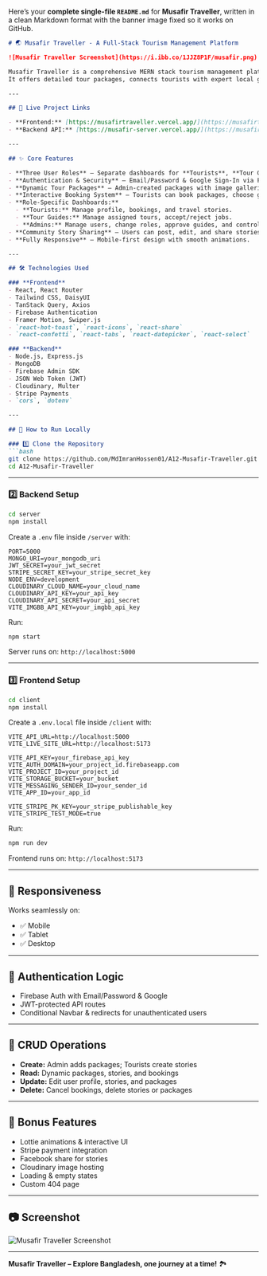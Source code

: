 Here’s your **complete single-file `README.md`** for **Musafir Traveller**, written in a clean Markdown format with the banner image fixed so it works on GitHub.

````markdown
# 🌏 Musafir Traveller - A Full-Stack Tourism Management Platform

![Musafir Traveller Screenshot](https://i.ibb.co/1JJZ8P1F/musafir.png)

Musafir Traveller is a comprehensive MERN stack tourism management platform designed to help travelers explore the beauty of Bangladesh.  
It offers detailed tour packages, connects tourists with expert local guides, and provides a community space for sharing travel stories.

---

## 🔗 Live Project Links

- **Frontend:** [https://musafirtraveller.vercel.app/](https://musafirtraveller.vercel.app/)
- **Backend API:** [https://musafir-server.vercel.app/](https://musafir-server.vercel.app/)

---

## ✨ Core Features

- **Three User Roles** — Separate dashboards for **Tourists**, **Tour Guides**, and **Admins** with role-based permissions.
- **Authentication & Security** — Email/Password & Google Sign-In via Firebase, protected API routes with JWT.
- **Dynamic Tour Packages** — Admin-created packages with image galleries, itineraries, and random package display on home.
- **Interactive Booking System** — Tourists can book packages, choose guides, and pay securely via Stripe.
- **Role-Specific Dashboards:**
  - **Tourists:** Manage profile, bookings, and travel stories.
  - **Tour Guides:** Manage assigned tours, accept/reject jobs.
  - **Admins:** Manage users, change roles, approve guides, and control packages.
- **Community Story Sharing** — Users can post, edit, and share stories on social media.
- **Fully Responsive** — Mobile-first design with smooth animations.

---

## 🛠 Technologies Used

### **Frontend**
- React, React Router
- Tailwind CSS, DaisyUI
- TanStack Query, Axios
- Firebase Authentication
- Framer Motion, Swiper.js
- `react-hot-toast`, `react-icons`, `react-share`
- `react-confetti`, `react-tabs`, `react-datepicker`, `react-select`

### **Backend**
- Node.js, Express.js
- MongoDB
- Firebase Admin SDK
- JSON Web Token (JWT)
- Cloudinary, Multer
- Stripe Payments
- `cors`, `dotenv`

---

## 🚀 How to Run Locally

### 1️⃣ Clone the Repository
```bash
git clone https://github.com/MdImranHossen01/A12-Musafir-Traveller.git
cd A12-Musafir-Traveller
````

---

### 2️⃣ Backend Setup

```bash
cd server
npm install
```

Create a `.env` file inside `/server` with:

```env
PORT=5000
MONGO_URI=your_mongodb_uri
JWT_SECRET=your_jwt_secret
STRIPE_SECRET_KEY=your_stripe_secret_key
NODE_ENV=development
CLOUDINARY_CLOUD_NAME=your_cloud_name
CLOUDINARY_API_KEY=your_api_key
CLOUDINARY_API_SECRET=your_api_secret
VITE_IMGBB_API_KEY=your_imgbb_api_key
```

Run:

```bash
npm start
```

Server runs on: `http://localhost:5000`

---

### 3️⃣ Frontend Setup

```bash
cd client
npm install
```

Create a `.env.local` file inside `/client` with:

```env
VITE_API_URL=http://localhost:5000
VITE_LIVE_SITE_URL=http://localhost:5173

VITE_API_KEY=your_firebase_api_key
VITE_AUTH_DOMAIN=your_project_id.firebaseapp.com
VITE_PROJECT_ID=your_project_id
VITE_STORAGE_BUCKET=your_bucket
VITE_MESSAGING_SENDER_ID=your_sender_id
VITE_APP_ID=your_app_id

VITE_STRIPE_PK_KEY=your_stripe_publishable_key
VITE_STRIPE_TEST_MODE=true
```

Run:

```bash
npm run dev
```

Frontend runs on: `http://localhost:5173`

---

## 📱 Responsiveness

Works seamlessly on:

* ✅ Mobile
* ✅ Tablet
* ✅ Desktop

---

## 🔐 Authentication Logic

* Firebase Auth with Email/Password & Google
* JWT-protected API routes
* Conditional Navbar & redirects for unauthenticated users

---

## 🔄 CRUD Operations

* **Create:** Admin adds packages; Tourists create stories
* **Read:** Dynamic packages, stories, and bookings
* **Update:** Edit user profile, stories, and packages
* **Delete:** Cancel bookings, delete stories or packages

---

## 🎁 Bonus Features

* Lottie animations & interactive UI
* Stripe payment integration
* Facebook share for stories
* Cloudinary image hosting
* Loading & empty states
* Custom 404 page

---

## 📷 Screenshot

![Musafir Traveller Screenshot](https://i.ibb.co/1JJZ8P1F/musafir.png)

---

**Musafir Traveller – Explore Bangladesh, one journey at a time!** 🏞



